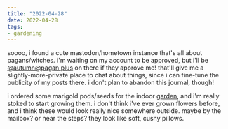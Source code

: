 ```yaml
---
title: "2022-04-28"
date: 2022-04-28
tags:
- gardening
---
```


soooo, i found a cute mastodon/hometown instance that's all about pagans/witches. i'm waiting on my account to be approved, but i'll be [@autumn@pagan.plus](https://pagan.plus/@autumn) on there if they approve me! that'll give me a slightly-more-private place to chat about things, since i can fine-tune the publicity of my posts there. i don't plan to abandon this journal, though!

i ordered some marigold pods/seeds for the indoor [garden](garden.md), and i'm really stoked to start growing them. i don't think i've ever grown flowers before, and i think these would look really nice somewhere outside. maybe by the mailbox? or near the steps? they look like soft, cushy pillows.